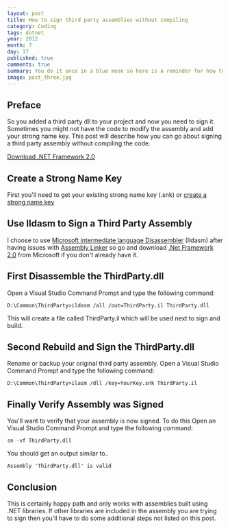 ```yaml
---
layout: post
title: How to sign third party assemblies without compiling
category: Coding
tags: dotnet 
year: 2012
month: 7
day: 17
published: true
comments: true
summary: You do it once in a blue moon so here is a reminder for how to sign that third party assembly you added.
image: post_three.jpg
---
```


<h2>Preface</h2>
<p>So you added a third party dll to your project and now you need to sign it.  Sometimes you might not have the code to modify the assembly and add your strong name key.  This post will describe how you can go about signing a third party assembly without compiling the code.</p>
<p><a href="http://www.microsoft.com/en-us/download/details.aspx?id=19988" alt="Go to Microsoft Download Center" class="btn btn-info" target="_blank">Download .NET Framework 2.0</a></p>
<h2>Create a Strong Name Key</h2>
<p>First you'll need to get your existing strong name key (.snk) or <a href="http://msdn.microsoft.com/en-us/library/6f05ezxy(v=vs.71).aspx" alt="Go to Microsoft and read more" target="_blank">create a strong name key</a></p>
<h2>Use Ildasm to Sign a Third Party Assembly</h2>
<p>I choose to use <a href="http://msdn.microsoft.com/en-us/library/f7dy01k1(v=vs.80).aspx" target="_blank" alt="Go to MSFT Ildasm">Microsoft intermediate language Disassembler</a> (Ildasm) after having issues with <a href="http://msdn.microsoft.com/en-us/library/c405shex.aspx" alt="Go to MSDN to read more" target="_blank">Assembly Linker</a> so go and download <a href="http://www.microsoft.com/en-us/download/details.aspx?id=19988" alt="Go to Microsoft to download and read more" target="_blank">.Net Framework 2.0</a> from Microsoft if you don't already have it.</p>
<h2>First Disassemble the ThirdParty.dll</h2>
<p>Open a Visual Studio Command Prompt and type the following command:</p>
<p><pre><code>D:\Common\ThirdParty>ildasm /all /out=ThirdParty.il ThirdParty.dll</code></pre></p>
<p>This will create a file called ThirdParty.il which will be used next to sign and build.</p>
<h2>Second Rebuild and Sign the ThirdParty.dll</h2>
<p>Rename or backup your original third party assembly. Open a Visual Studio Command Prompt and type the following command:</p>   
<p><pre><code>D:\Common\ThirdParty>ilasm /dll /key=YourKey.snk ThirdParty.il</code></pre></p>
<h2>Finally Verify Assembly was Signed</h2>
<p>You'll want to verify that your assembly is now signed.  To do this Open an Visual Studio Command Prompt and type the following command:</p>
<p><pre><code>sn -vf ThirdParty.dll</code></pre></p>
<p>You should get an output similar to..</p>
<p><pre><code>Assembly 'ThirdParty.dll' is valid</code></pre></p>
<h2>Conclusion</h2>
<p>This is certainly happy path and only works with assemblies built using .NET libraries.  If other libraries are included in the assembly you are trying to sign then you'll have to do some additional steps not listed on this post.</p>